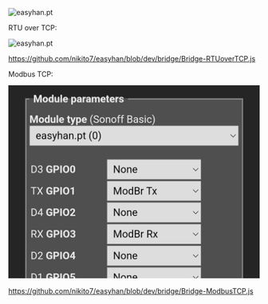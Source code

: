 ![easyhan.pt](./bridge-00.jpg)



RTU over TCP:

![easyhan.pt](./bridge-01-rtutcp.jpg)

https://github.com/nikito7/easyhan/blob/dev/bridge/Bridge-RTUoverTCP.js

Modbus TCP:

![easyhan.pt](./bridge-02-tcp.jpg)

https://github.com/nikito7/easyhan/blob/dev/bridge/Bridge-ModbusTCP.js
